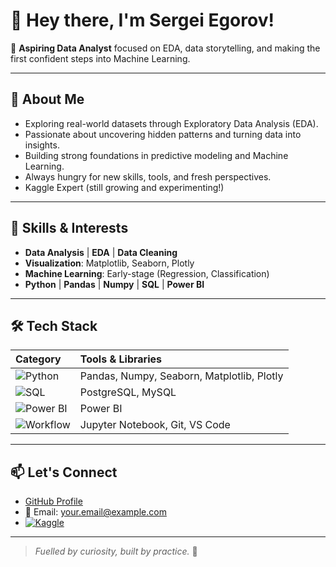 # 👋 Hey there, I'm Sergei Egorov!

🧠 **Aspiring Data Analyst** focused on EDA, data storytelling, and making the first confident steps into Machine Learning.

---

## 🧩 About Me
- Exploring real-world datasets through Exploratory Data Analysis (EDA).
- Passionate about uncovering hidden patterns and turning data into insights.
- Building strong foundations in predictive modeling and Machine Learning.
- Always hungry for new skills, tools, and fresh perspectives.
- Kaggle Expert (still growing and experimenting!)

---

## 🧮 Skills & Interests
- **Data Analysis** | **EDA** | **Data Cleaning**
- **Visualization**: Matplotlib, Seaborn, Plotly
- **Machine Learning**: Early-stage (Regression, Classification)
- **Python** | **Pandas** | **Numpy** | **SQL** | **Power BI** 

---

## 🛠️ Tech Stack

| Category | Tools & Libraries |
| :--- | :--- |
| ![Python](https://img.shields.io/badge/Python-3776AB?style=for-the-badge&logo=python&logoColor=white) | Pandas, Numpy, Seaborn, Matplotlib, Plotly |
| ![SQL](https://img.shields.io/badge/SQL-336791?style=for-the-badge&logo=postgresql&logoColor=white) | PostgreSQL, MySQL |
| ![Power BI](https://img.shields.io/badge/Power%20BI-F2C811?style=for-the-badge&logo=powerbi&logoColor=black) | Power BI |
| ![Workflow](https://img.shields.io/badge/Workflow-000000?style=for-the-badge&logo=gear&logoColor=white) | Jupyter Notebook, Git, VS Code |

---

## 📫 Let's Connect
- [GitHub Profile](https://github.com/SergeiStanislavovich)
- 📩 Email: [your.email@example.com](sergeiegorovjob@gmail.com)
- [![Kaggle](https://img.shields.io/badge/Kaggle-Expert-blueviolet?style=for-the-badge&logo=kaggle)](https://www.kaggle.com/sergeistanislavovich)

---

> *Fuelled by curiosity, built by practice.* 🦍

